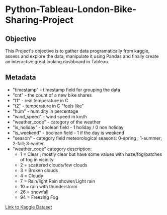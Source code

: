 # Python-Tableau-London-Bike-Sharing-Project

## Objective
This Project's objective is to gather data programatically from kaggle, assess and explore the data, manipulate it using Pandas and finally create an interactive great looking dashboard in Tableau. 

## Metadata
- "timestamp" - timestamp field for grouping the data
- "cnt" - the count of a new bike shares
- "t1" - real temperature in C
- "t2" - temperature in C "feels like"
- "hum" - humidity in percentage
- "wind_speed" - wind speed in km/h
- "weather_code" - category of the weather
- "is_holiday" - boolean field - 1 holiday / 0 non holiday
- "is_weekend" - boolean field - 1 if the day is weekend
- "season" - category field meteorological seasons: 0-spring ; 1-summer; 2-fall; 3-winter.
- "weather_code" category description:
    - 1 = Clear ; mostly clear but have some values with haze/fog/patches of fog in vicinity 
    - 2 = scattered clouds/few clouds 
    - 3 = Broken clouds 
    - 4 = Cloudy 
    - 7 = Rain/light Rain shower/Light rain 
    - 10 = rain with thunderstorm 
    - 26 = snowfall 
    - 94 = Freezing Fog

[Link to Kaggle Dataset](https://www.kaggle.com/datasets/hmavrodiev/london-bike-sharing-dataset/data)
